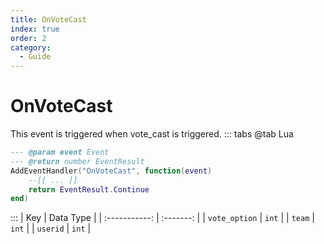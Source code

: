 ```yaml
---
title: OnVoteCast
index: true
order: 2
category:
  - Guide
---
```


# OnVoteCast
This event is triggered when vote_cast is triggered.
::: tabs
@tab Lua
```lua
--- @param event Event
--- @return number EventResult
AddEventHandler("OnVoteCast", function(event)
    --[[ ... ]]
    return EventResult.Continue
end)
```

:::
|      Key      | Data Type |
| :-----------: | :-------: |
| `vote_option` |   `int`   |
|     `team`    |   `int`   |
|    `userid`   |   `int`   |